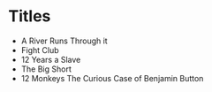 # Titles
 
- A River Runs Through it
- Fight Club
- 12 Years a Slave
- The Big Short
- 12 Monkeys
The Curious Case of Benjamin Button
